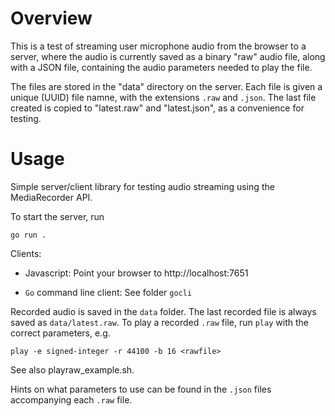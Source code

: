 # Overview

This is a test of streaming user microphone audio from the browser to a server, where the audio is currently saved as a binary "raw" audio file, along with a JSON file, containing the audio parameters needed to play the file.

The files are stored in the "data" directory on the server. Each file is given a unique (UUID) file namne, with the extensions `.raw` and `.json`. The last file created is copied to "latest.raw" and "latest.json", as a convenience for testing.

# Usage

Simple server/client library for testing audio streaming using the MediaRecorder API.

To start the server, run

 `go run . `

Clients:

* Javascript: Point your browser to http://localhost:7651

* `Go` command line client: See folder `gocli`

Recorded audio is saved in the `data` folder. The last recorded file is always saved as `data/latest.raw`. To play a recorded `.raw` file, run `play` with the correct parameters, e.g.

 `play -e signed-integer -r 44100 -b 16 <rawfile>`

See also playraw_example.sh.

Hints on what parameters to use can be found in the `.json` files accompanying each `.raw` file.



